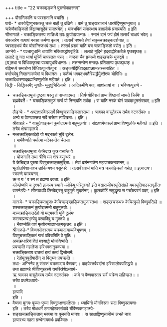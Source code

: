 +++
title = "22 चक्राद्यङ्कने पुराणोदाहरणम्"

+++
पौराणिकानि च परश्शतानि वचांसि ।  
पाद्मे- * धारयेद्विष्णुभक्तस्तु चक्रं बाहौ तु दक्षिणे । वामे तु शङ्खराजानं धारयेद्विष्णुमाप्नुयात् ॥  
चक्रेणैवाङ्कितो विद्वान्वासुदेवं समाश्रयेत् । भावभक्तिं समास्थाय ब्रह्मलोकं प्रयास्यति ॥ इति  
श्रीभागवते - चक्राङ्कितस्य सान्निध्ये तपः कुर्यात्प्रयत्नतः । स्नानं दानं जपं होमं तत्सर्वं चाक्षयं भवेत् ॥  
संवत्सरेण यत्पापं मनसा कर्मणा कृतम् । तत्सर्वं नश्यते तेषां सकृच्चक्राङ्कदर्शनात् ॥  
ज्वरदाहभयं चैव चोराग्निजभयं तथा । तत्सर्वं प्रशमं याति यत्र चक्राङ्कितो वसेत् ॥ इति ।  
आग्नेये - * पञ्चायुधानि धार्याणि भक्तिश्रद्धोपबृंहितैः । ललाटे मूर्द्नि हृद्बाह्वोरेकत्रैकं पृथक्पृथक् ॥  
ललाटे तु गदा धार्या मूर्ध्नि चापस्ततः परम् । नन्दकं चैव हृन्मध्ये शङ्खचक्रे भुजद्वये ॥  
[य]तथा च विधिवत्कृत्वा पञ्चायुधविधानतः । तत्तन्मन्त्रेण मन्त्रज्ञः प्रतिष्ठाप्य पृथक्पृथक् ॥  
वह्निमध्ये समारोप्य विधिवत्पूजयेत्पुनः । अङ्कयेद्विधिवद्ब्रह्मन्नप्रमत्तस्समाहितः ॥  
वर्णाश्रमेषु निष्ठानामन्येषां च विधानतः । कर्तव्यं भगवद्भक्तैस्सिद्धैर्मुक्तैश्चः योगिभिः ॥  
चक्रादिधारणाद्ब्रह्मन्विष्णुलोके महीयते । इति ।  
सिद्धैः - सिद्धिकामैः; मुक्तैः- मुमुक्षुभिरित्यर्थः । आदिकर्मणि क्तः, आशंसायां वा । भविष्यत्पुराणे -  
* चक्राङ्कितभुजं दृष्ट्वा यस्तु तं नाभवादयत् । तिर्यग्योनिशतं प्राप्य विष्ठायां जायते क्रिमिः ॥  
ब्रह्मवैवर्ते - * चक्राङ्कितभुजं मर्त्यं यो निन्दयति सर्वदा । स याति नरकं घोरं यावदाभूतसंप्लवम् ॥ इति ।  
लैङ्ग्ये - * अष्टाक्षरविदस्सर्वे विष्णुचक्राङ्कितास्तथा । श्रावका वासुदेवस्य तथैव नटनर्तकाः ॥  
अन्ये च वैष्णवास्तत्र सर्वे चक्रेण लाञ्छिताः । इति ।  
श्रीवाराहे - * वासुदेवाङ्कनं कुर्यादात्मनो बाहुमूलयोः । सोऽश्वमेधफलं प्राप्य विष्णुलोके महीयते ॥ इति ।  
तत्रैव क्षेत्रमाहात्म्ये -  
* मच्चक्राङ्कितदेहो यो मद्भक्तो भुवि दुर्लभः  
। मामेवैष्यति धर्मात्मा मदेकान्तेन चेतसा  
॥  
चक्राङ्कितभुजाः केचिद्यत्र कुत्र वसन्ति वै  
। योजनानि तथा त्रीणि मम क्षेत्रं वसुन्धरे ॥  
ये केचिद्यत्र पुरुषा विष्णुचक्राङ्कमुद्रिताः । तेषां दर्शनमात्रेण महापातकनाशनम् ॥  
भूतप्रेतपिशाचाश्च डाकिन्यश्च वसुन्धरे । तत्सर्वं प्रशमं याति यत्र चक्राङ्कितो वसेत् ॥ इत्यादयः।  
स्कान्दे यमवचनम् -  
क्र ब य ' व स्ग त ब्रह्मणा दवताः ॥ इति  
म्लेच्छेष्वपि च दृश्यते इत्यस्य स्थाने -लोकेषु परिदृश्यते इति वखराजीयस्मृतिसंग्रहे यमस्मृतिपाठस्तगृहीतः  
वामनेऽपि-* लीलयाऽपि लिरवेद्यस्तु बाहुमूले सुदर्शनम् । कुलकोटिं समुद्धृत्य स गच्छेत्परमं पदम् ॥ इति ।  
मात्स्ये- * चक्राङ्कितभुजाः केचिच्छङ्खाङ्कितभुजास्तथा । शङ्खचक्रधरः केचित्कुले विष्णुपरिग्रहे ॥  
शस्तक्राङ्कनं कुर्यादात्मनो बाहुमूलयोः ।  
मञ्चक्राङ्कितदेहो यो मद्भक्तो भुवि दुर्लभः  
कलत्राप्रत्यभृत्येषु पश्वादिषु च मुक्तये ॥  
। नैवाप्नोति वशं मृत्योरप्याज्ञाभङ्गकृन्नरः ॥ इति ।  
श्रीगारुडे-* विष्वक्सेनस्त्वयं चक्रमादायाप्यविभूषणम् ।  
विष्णुचक्राङ्कितं गात्रं पवित्रमिति वै श्रुतिः ।  
अचक्रधारिणं विप्रं यश्श्राद्धे भोजयिष्यति ।  
प्रयच्छति महातेजा हरिभक्तानुकम्पया ॥  
चक्राङ्किताय दातव्यं हव्यं कव्यं द्विजोत्तमैः  
। रेतोमूत्रपुरीषादीन् स पितृभ्यः प्रयच्छति ॥  
तथा- अग्निनैव तु संतप्तं चक्रमादाय वैष्णवम् । दाहयेस्तर्ववर्दानां हरिसालोक्यसिद्धये ॥  
तथा ब्रह्माण्डे श्रीविष्णुरहस्ये त्रयस्त्रिंशेऽध्याये-  
ऋ श्रावका वासुदेवस्य तथैव नटनर्तकाः । कये च वैष्णवास्तत्र सर्वे चक्रेण लहिच्छत। ॥  
तत्रैव प्रथमेऽध्याये-  
॥  
इत्यादि  
इति ।  
* वैष्णवा मुनयः पूज्याः पुण्या विष्णुलक्षणलक्षिताः । ध्यायिनो योगनिरताः सदा विष्णुपरायणाः  
इति । तत्रैव मोक्षधर्मे उमामहेश्वरसंवादे श्रीवैष्णवमाहात्म्ये-  
* शङ्खचक्राङ्कितान् भक्त्या यः पूजयति मानवः । स साक्षाद्विष्णुसामीप्यं लभते नात्र  
इत्यारभ्य महता ग्रन्थेनायमर्थः प्रपञ्चितः ।